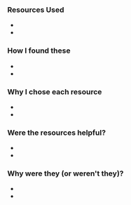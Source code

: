 

### Resources Used
-
-

### How I found these
-
-

### Why I chose each resource
-
-

### Were the resources helpful?
-
-

### Why were they (or weren't they)?
-
-
